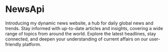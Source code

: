 # NewsApi
Introducing my dynamic news website, a hub for daily global news and trends. Stay informed with up-to-date articles and insights, covering a wide range of topics from around the world. Explore the latest headlines, stay connected, and deepen your understanding of current affairs on our user-friendly platform.
